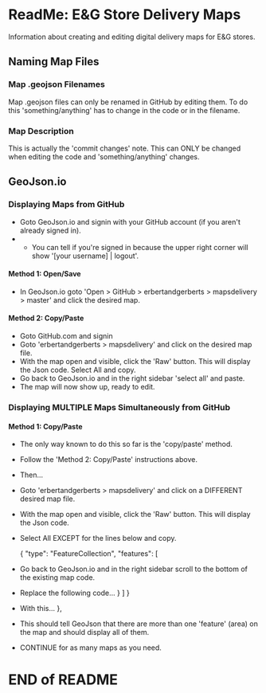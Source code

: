 # ReadMe: E&G Store Delivery Maps
Information about creating and editing digital delivery maps for E&G stores.
## Naming Map Files
### Map .geojson Filenames
Map .geojson files can only be renamed in GitHub by editing them. To do this 'something/anything' has to change in the code or in the filename.
### Map Description
This is actually the 'commit changes' note. This can ONLY be changed when editing the code and 'something/anything' changes.
## GeoJson.io
### Displaying Maps from GitHub
- Goto GeoJson.io and signin with your GitHub account (if you aren't already signed in).
- - You can tell if you're signed in because the upper right corner will show '[your username] | logout'.

#### Method 1: Open/Save
- In GeoJson.io goto 'Open > GitHub > erbertandgerberts > mapsdelivery > master' and click the desired map.

#### Method 2: Copy/Paste
- Goto GitHub.com and signin
- Goto 'erbertandgerberts > mapsdelivery' and click on the desired map file.
- With the map open and visible, click the 'Raw' button. This will display the Json code. Select All and copy.
- Go back to GeoJson.io and in the right sidebar 'select all' and paste.
- The map will now show up, ready to edit.

### Displaying MULTIPLE Maps Simultaneously from GitHub
#### Method 1: Copy/Paste
- The only way known to do this so far is the 'copy/paste' method.
- Follow the 'Method 2: Copy/Paste' instructions above.
- Then...
- Goto 'erbertandgerberts > mapsdelivery' and click on a DIFFERENT desired map file.
- With the map open and visible, click the 'Raw' button. This will display the Json code.
- Select All EXCEPT for the lines below and copy.

    {
      "type": "FeatureCollection",
      "features": [

- Go back to GeoJson.io and in the right sidebar scroll to the bottom of the existing map code.
- Replace the following code...
        }
      ]
    }
- With this...
        },
- This should tell GeoJson that there are more than one 'feature' (area) on the map and should display all of them.
- CONTINUE for as many maps as you need.
# END of README
